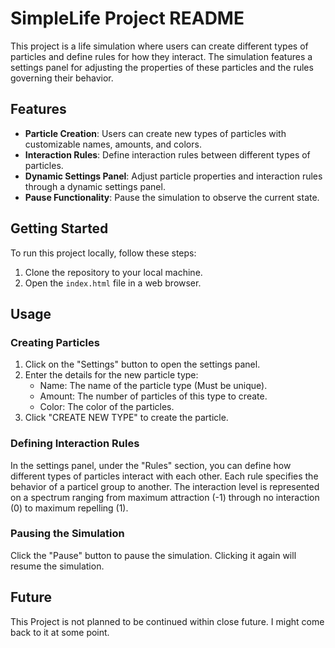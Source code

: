 # SimpleLife Project README

This project is a life simulation where users can create different types of particles and define rules for how they interact.
The simulation features a settings panel for adjusting the properties of these particles and the rules governing their behavior.

## Features

- **Particle Creation**: Users can create new types of particles with customizable names, amounts, and colors.
- **Interaction Rules**: Define interaction rules between different types of particles.
- **Dynamic Settings Panel**: Adjust particle properties and interaction rules through a dynamic settings panel.
- **Pause Functionality**: Pause the simulation to observe the current state.

## Getting Started

To run this project locally, follow these steps:

1. Clone the repository to your local machine.
2. Open the `index.html` file in a web browser.

## Usage

### Creating Particles

1. Click on the "Settings" button to open the settings panel.
2. Enter the details for the new particle type:
   - Name: The name of the particle type (Must be unique).
   - Amount: The number of particles of this type to create.
   - Color: The color of the particles.
3. Click "CREATE NEW TYPE" to create the particle.

### Defining Interaction Rules

In the settings panel, under the "Rules" section, you can define how different types of particles interact with each other.
Each rule specifies the behavior of a particel group to another.
The interaction level is represented on a spectrum ranging from maximum attraction (-1) through no interaction (0) to maximum repelling (1).

### Pausing the Simulation

Click the "Pause" button to pause the simulation. Clicking it again will resume the simulation.

## Future

This Project is not planned to be continued within close future. I might come back to it at some point.
